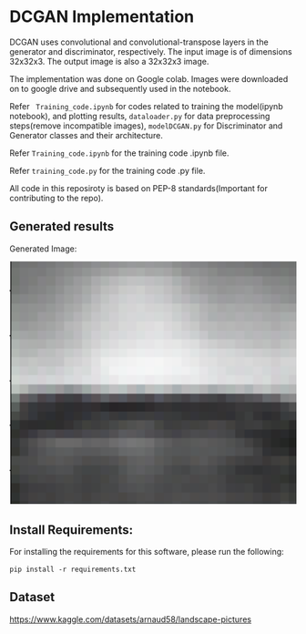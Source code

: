 # DCGAN Implementation

DCGAN uses convolutional and convolutional-transpose layers in the generator and discriminator, respectively. The input image is of dimensions 32x32x3. The output image is also a 32x32x3 image.

The implementation was done on Google colab. Images were downloaded on to google drive and subsequently used in the notebook. 

Refer  ``` Training_code.ipynb``` for codes related to training the model(ipynb notebook), and plotting results, ```dataloader.py``` for data preprocessing steps(remove incompatible images), ```modelDCGAN.py``` for Discriminator and Generator classes and their architecture.

Refer  ```Training_code.ipynb``` for the training code .ipynb file.

Refer ```training_code.py``` for the training code .py file.

All code in this reposiroty is based on PEP-8 standards(Important for contributing to the repo).

## Generated results

Generated Image:

![Alt text](image.png)


## Install Requirements:
For installing the requirements for this software, please run the following: 

 ```
 pip install -r requirements.txt
 ```
  

## Dataset
https://www.kaggle.com/datasets/arnaud58/landscape-pictures